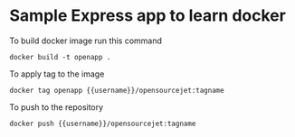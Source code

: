 # Sample Express app to learn docker

To build docker image run this command
```
docker build -t openapp .
```

To apply tag to the image
```
docker tag openapp {{username}}/opensourcejet:tagname
```

To push to the repository
```
docker push {{username}}/opensourcejet:tagname
```
